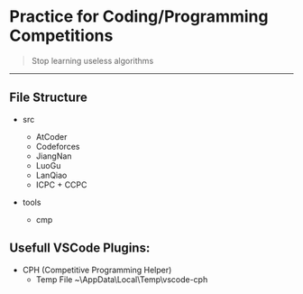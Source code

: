 # Practice for Coding/Programming Competitions

> Stop learning useless algorithms

---

## File Structure

- src
  - AtCoder
  - Codeforces
  - JiangNan
  - LuoGu
  - LanQiao 
  - ICPC + CCPC

- tools
  - cmp 

## Usefull VSCode Plugins:

- CPH (Competitive Programming Helper)
  - Temp File
  ~\AppData\Local\Temp\vscode-cph